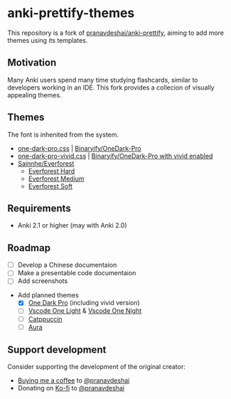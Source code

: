 # anki-prettify-themes

This repository is a fork of [pranavdeshai/anki-prettify](https://github.com/pranavdeshai/anki-prettify), aiming to add more themes using its templates.

## Motivation

Many Anki users spend many time studying flashcards, similar to developers working in an IDE. This fork provides a collecion of visually appealing themes.

## Themes

The font is inhenited from the system.

- [one-dark-pro.css](/src/styles/css/one-dark-pro-vivid.css) | [Binaryify/OneDark-Pro](https://github.com/Binaryify/OneDark-Pro)
- [one-dark-pro-vivid.css](/src/styles/css/one-dark-pro-vivid.css) | [Binaryify/OneDark-Pro with vivid enabled](https://cdn.jsdelivr.net/gh/binaryify/onedark-pro/screenshots/color.png)
- [Sainnhe/Everforest](https://github.com/sainnhe/everforest)
  - [Everforest Hard](/src/styles/css/everforest-hard.css)
  - [Everforest Medium](/src/styles/css/everforest-medium.css)
  - [Everforest Soft](/src/styles/css/everforest-soft.css)

<!-- ## Instructions

1. Create a new note type (See [Adding a note type](https://docs.ankiweb.net/editing.html#adding-a-note-type))
2. Click on `Cards` in browser mode
3. Copy the contents of `NOTETYPE-front.html` and `NOTETYPE-back.html` (from [`templates`](src/templates/default/) directory) into the _Front_ and _Back_ templates of the note type where
4. Copy the content of `THEME.css` (from [`css`](/src/styles/css) directory) into the _Styling_ section where THEME is the name of the theme
5. You can now use the new note type in your collection! -->

## Requirements
- Anki 2.1 or higher (may with Anki 2.0)

## Roadmap

- [ ] Develop a Chinese documentaion
- [ ] Make a presentable code documentaion
- [ ] Add screenshots
- Add planned themes
  - [x] [One Dark Pro](https://github.com/Binaryify/OneDark-Pro) (including vivid version)
  - [ ] [Vscode One Light](https://github.com/akamud/vscode-theme-onelight) & [Vscode One Night](https://github.com/akamud/vscode-theme-onedark)
  - [ ] [Catppuccin](https://github.com/catppuccin)
  - [ ] [Aura](https://github.com/daltonmenezes/aura-theme)

## Support development

Consider supporting the development of the original creator:

- [Buying me a coffee](https://www.buymeacoffee.com/pranavdeshai) to [@pranavdeshai](https://github.com/pranavdeshai/)
- Donating on [Ko-fi](https://ko-fi.com/pranavdeshai) to [@pranavdeshai](https://github.com/pranavdeshai/)
